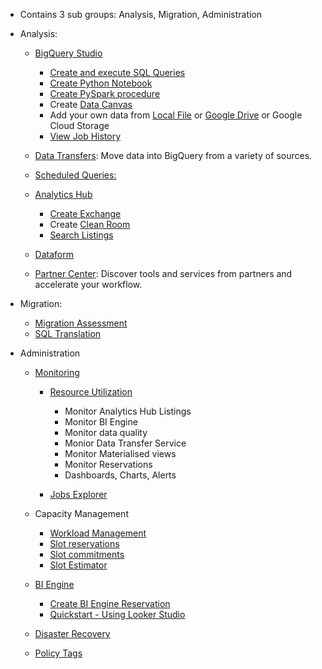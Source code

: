 - Contains 3 sub groups: Analysis, Migration, Administration

- Analysis:
  - [BigQuery Studio](https://cloud.google.com/blog/products/data-analytics/announcing-bigquery-studio)
    - [Create and execute SQL Queries](https://github.com/Ajit1279/GCP_Learning/tree/main/20240316_BigDataAnalytics/240420_BigQuery/240510_BQ_RunQuery)
    - [Create Python Notebook](https://github.com/Ajit1279/GCP_Learning/blob/main/20240316_BigDataAnalytics/240420_BigQuery/240519_Console/CreateNotebook_Readme.md)
    - [Create PySpark procedure](https://github.com/Ajit1279/GCP_Learning/blob/main/20240316_BigDataAnalytics/240420_BigQuery/240519_Console/BQ_PySpark_Readme.md)
    - Create [Data Canvas](https://github.com/Ajit1279/GCP_Learning/blob/main/20240316_BigDataAnalytics/240420_BigQuery/240519_Console/BQDataCanvas_Readme.md)
    - Add your own data from [Local File](https://cloud.google.com/bigquery/docs/samples/bigquery-load-from-file) or [Google Drive](https://github.com/Ajit1279/GCP_Learning/blob/main/20240316_BigDataAnalytics/240420_BigQuery/240519_Console/BQ_Googledrive_Readme.md) or Google Cloud Storage
    - [View Job History](https://cloud.google.com/bigquery/docs/managing-jobs#view_job_details_2)
  
  - [Data Transfers](https://github.com/Ajit1279/GCP_Learning/blob/main/20240316_BigDataAnalytics/240420_BigQuery/240519_Console/BQ_DataTrnsfer.md): Move data into BigQuery from a variety of sources. 
  - [Scheduled Queries:](https://cloud.google.com/bigquery/docs/scheduling-queries#console) 
  - [Analytics Hub](https://github.com/Ajit1279/GCP_Learning/blob/main/20240316_BigDataAnalytics/240420_BigQuery/240519_Console/BQ_AnalyticsHub.md)
    - [Create Exchange](https://github.com/Ajit1279/GCP_Learning/blob/main/20240316_BigDataAnalytics/240420_BigQuery/240519_Console/BQ_CreateExchange.md)
    - Create [Clean Room](https://github.com/Ajit1279/GCP_Learning/blob/main/20240316_BigDataAnalytics/240420_BigQuery/240519_Console/BQ_AnalyticsHub_CleanRooms.md)
    - [Search Listings](https://cloud.google.com/bigquery/docs/analytics-hub-view-subscribe-listings#view-listings) 
  - [Dataform](https://github.com/Ajit1279/GCP_Learning/blob/main/20240316_BigDataAnalytics/240420_BigQuery/240519_Console/BQ_Dataform.md)
  - [Partner Center](https://cloud.google.com/bigquery/docs/bigquery-ready-partners): Discover tools and services from partners and accelerate your workflow.  

- Migration:
  - [Migration Assessment](https://cloud.google.com/bigquery/docs/migration-assessment)
  - [SQL Translation](https://github.com/Ajit1279/GCP_Learning/blob/main/20240316_BigDataAnalytics/240420_BigQuery/240519_Console/BQ_Migration_SQLTranslation.md) 

- Administration
  - [Monitoring](https://cloud.google.com/bigquery/docs/monitoring)
    - [Resource Utilization](https://cloud.google.com/bigquery/docs/admin-resource-charts#view-resource-utilization)
      - Monitor Analytics Hub Listings
      - Monitor BI Engine
      - Monitor data quality
      - Monior Data Transfer Service
      - Monitor Materialised views
      - Monitor Reservations
      - Dashboards, Charts, Alerts

    - [Jobs Explorer](https://cloud.google.com/bigquery/docs/admin-resource-charts#view-jobs-explorer)
 
  - Capacity Management
    - [Workload Management](https://cloud.google.com/bigquery/docs/reservations-intro#understand_workload_management)
    - [Slot reservations](https://cloud.google.com/bigquery/docs/slots)
    - [Slot commitments](https://cloud.google.com/bigquery/docs/reservations-commitments#purchase-slots)
    - [Slot Estimator](https://cloud.google.com/bigquery/docs/slots#estimate-slots)
   
  - [BI Engine](https://cloud.google.com/bigquery/docs/bi-engine-intro)
    - [Create BI Engine Reservation](https://cloud.google.com/bigquery/docs/bi-engine-reserve-capacity#create_a_reservation)
    - [Quickstart - Using Looker Studio](https://github.com/Ajit1279/GCP_Learning/blob/main/20240316_BigDataAnalytics/240420_BigQuery/240519_Console/BQ_BIEngine_LookerStudio.md)

  - [Disaster Recovery](https://cloud.google.com/bigquery/docs/managed-disaster-recovery#create-reservation)
    
  - [Policy Tags](https://cloud.google.com/bigquery/docs/managing-policy-tags-across-locations)  
